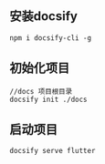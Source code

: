 ## 安装docsify
```
npm i docsify-cli -g
```
## 初始化项目
```
//docs 项目根目录
docsify init ./docs
```
## 启动项目
```
docsify serve flutter
```